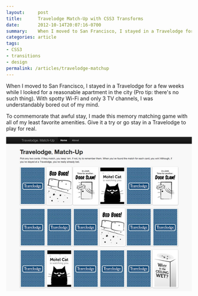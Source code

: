 ```yaml
---
layout:     post
title:      Travelodge Match-Up with CSS3 Transforms
date:       2012-10-14T20:07:16-0700
summary:    When I moved to San Francisco, I stayed in a Travelodge for a few weeks while I looked for a reasonable apartment in the city. To commemorate that awful stay, I made a memory matching game using CSS3 transforms and transitions.
categories: article
tags:
- CSS3
- transitions
- design
permalink: /articles/travelodge-matchup
---
```


<p>When I moved to San Francisco, I stayed in a Travelodge for a few weeks while I looked for a reasonable apartment in the city (Pro tip: there&#39;s no such thing). With spotty Wi-Fi and only 3 TV channels, I was understandably bored out of my mind.</p>
<p>To commemorate that awful stay, I made this memory matching game with all of my least favorite amenities. Give it a try or go stay in a Travelodge to play for real.</p>
<p><a title="Play Now" href="http://phillippuleo.com/matchup" target="_blank"><img alt="Travelodge Match-Up" class="responsive-img" src="/images/travelodge-matchup.jpg" /></a></p>
